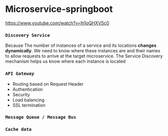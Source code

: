 # Microservice-springboot
https://www.youtube.com/watch?v=lh1oQHXVSc0


### `Discovery Service`
Because The number of instances of a service and its locations **changes dynamically**. We need to know where these instances are and their names to allow requests to arrive at the target microservice. The Service Discovery mechanism helps us know where each instance is located

### `API Gateway`
  - Routing based on Request Header
  - Authentication 
  - Security
  - Load balancing 
  - SSL termination

### `Message Queue / Message Bus`


### `Cache data`
